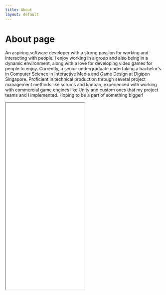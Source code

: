 ```yaml
---
title: About
layout: default
---
```

# About page

An aspiring software developer with a strong passion for working and interacting with people. I enjoy working in a group and also being in a dynamic environment, along with a love for developing video games for people to enjoy.
Currently, a senior undergraduate undertaking a bachelor's in Computer Science in Interactive Media and Game Design at Digipen Singapore.
Proficient in technical production through several project management methods like scrums and kanban, experienced with working with commercial game engines like Unity and custom ones that my project teams and I implemented. Hoping to be a part of something bigger!

<div class="iframe-container">
  <iframe src="/assets/images/Keith-Chng-Resume-20240207.pdf" width="50%" height="600px"></iframe>
</div>